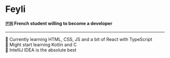 # Feyli
#### 🇫🇷 French student willing to become a developer

***

📌 Currently learning HTML, CSS, JS and a bit of React with TypeScript  
🦭 Might start learning Kotlin and C  
🖤 IntelliJ IDEA is the absolute best
